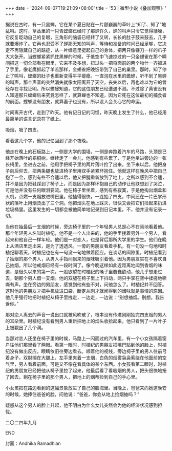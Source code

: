+++
date = '2024-09-07T19:21:09+08:00'
title = '53 | 微型小说《叠加观察》'
+++

据说在古时，有一只黑蝉，它在某个夏日贴在一片颤巍巍的草叶上“知了、知了”地乱叫。这时，草丛里的一只青螳螂已经盯了那蝉许久，蝉的叫声只令它觉得聒噪，它反复眨动自己的复眼，三角形的脑袋已经转了又转，长长的肚子鼓来鼓去，几乎就要爆炸了。它再也忍受不了蝉那无知的叫声，等待和准备的时间已经足够，它决定不再隐藏自己的踪迹，从一片绿意里挺起自己的身体，把两只像镰刀一样的爪子大大张开。当螳螂紧紧抓住黑蝉的时候，于低空中飞速掠过的一只金翅雀在那个瞬间把这一切全部看在眼里，它来不及多想，扭过头一把将面前的两个物什一齐抓进了手里。像老鹰抓起了羊羔那样，金翅雀把晚饭带到了自己的巢里。那时，知了停止了鸣叫，螳螂的肚子也重新变得平平瘪瘪。一直泡在水里的蟾蜍，听不到了黑蝉的叫声，那个声音的突然消失就像太阳离开了天空，丧失以后，再也难以为它的曾经存在寻找证明。所以蟾蜍知道，它的这位朋友已经遭遇不测。不过除了黄雀没有人知道那只螳螂后来究竟怎样了，就算蝉也不知道，因为它死在这位最初的捕食者的前面。螳螂没有朋友，就算妻子也没有，所以没人会关心它的命运。

时间离开古代，走到了昨天。他有记日记的习惯，昨天晚上发生了什么，他已经用最简单的语言记录在了纸上。

吸烟，吸了四支。

看着这几个字，他的记忆回到了那个夜晚。

他走在晚上的石板路上，一侧是大学的围墙，一侧是奔跑着汽车的马路，头顶是已经开始落叶的梧桐树。继续走了一会儿，他感到有些累了，于是他坐进旁边的一张长椅里。坐进去之前，他用手把椅子里的两片落叶捡了出来。坐下来以后，他把身子向后仰去，把两条腿也放进椅子里用双手紧紧环抱住。他就这样在晚风中把自己抱了一会，感到有些不合适以后，他又把腿重新放到了地上。之所以感到不合适，并不是因为把鞋踩到了椅子上，而是因为那样环抱自己的动作让他联想到了哭泣，可是他并没有任何眼泪要流。他在椅子里坐着，感到有些寂寞，于是他掏出烟盒和火机，点燃一支烟放进嘴巴里。他抽得很快，一连抽了四支，中间还在一片巴掌形状的落叶上用烟烫出了三个洞。他把烟头在地上踩灭，很快又会把它们捡起来扔进垃圾桶里。这里发生的一切都会被他简单地记录到日记本里。不，他并没有记录一切。

当他在抽最后一支烟的时候，旁边椅子里的一个年轻男人总是心不在焉地看着他。那个年轻男人名叫时植纪，他不是一个人出来的，他的手里搂着另外一个男人，看起来和他自己一样年轻。他们是一对恋人，也是背后那所大学里的学生。他们在晚上从酒店里走出来，是为了透透风。一旁的男朋友看着手机，有一句没一句地和时植纪聊着天，时植纪也在有一句没一句地做着回应。在谈话的间隙里，时植纪看到了抽烟的那个男人，从男人手指间飘来的烟味吸引着他。因为男朋友实在不喜欢自己抽烟，所以他戒烟已经有一段时间了。像今晚这样如此近距离地闻到香烟的味道，是很久以来的第一次，一股欲望在时植纪的嗓子里蠢蠢欲动，他几乎想走过去，朝那个男人借一支烟。他的双腿在椅子里上下抖动，两只手掌在空中揉搓地嘶嘶有声。坐在旁边的男朋友，感觉到他有些不对，问他怎么了。时植纪并不回答。这时他的男朋友才把手机放进口袋，断定从刚才就闻得到的烟味就是事情的原因。他几乎强行地把时植纪从椅子里拽走，一边走，一边说：“别想抽烟。别想。我告诉你。”

那对恋人离去的声音一说出口就被风吹散了，根本没有传进刚刚抽完四支烟的男人的耳朵里。时植纪没有看到男人重新把地上的烟头收拾起来，他只看到了一片叶子上被戳出了几个洞。

当那对恋人还坐在椅子里的时候，马路上一闪而过的汽车里，有一个小女孩隔着窗户往他们那里看了两眼。看第一眼时，时植纪的男朋友把嘴巴贴到他的脸上，时植纪没有做出反应，眼睛依旧往旁边看去。顺着他的视线，旁边椅子里的男人往前弓着身子，双肘搁在大腿上，左手里夹着一支烟，白色的烟雾袅袅萦绕在他面前的空气里，男人看着前面，可是又不像在看具体的某个东西。小女孩看第二眼时，时植纪的男朋友已经把他从椅子里拉了起来，他最后看了看吸烟的男人，把头很快地扭了回去。剩在椅子里的那个男人，把地上的烟蒂捡到自己的手心里。

小女孩把在路边看到的这幅景象放进了自己的脑海里。当晚上，爸爸来向她道晚安的时候，她捧住爸爸的脸，问他说：“爸爸，你会从地上捡烟抽吗？”

疑惑从这个男人的脸上升起，他不明白为什么女儿突然会为他的经济状况感到担忧。

二〇二四年九月

END

封面：Andhika Ramadhian



